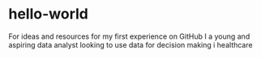 # hello-world
For ideas and resources for my first experience on GitHub
I a young and aspiring data analyst looking to use data for decision making i healthcare
